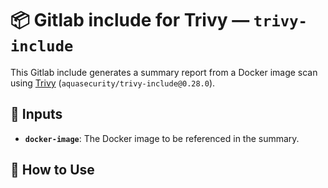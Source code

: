 # 📦 Gitlab include for Trivy  — `trivy-include`

This Gitlab include generates a summary report from a Docker image scan using [Trivy](https://docs.gitlab.com/user/application_security/container_scanning/) (`aquasecurity/trivy-include@0.28.0`).

## 🔧 Inputs

- **`docker-image`**: The Docker image to be referenced in the summary.

## 🚀 How to Use

```yaml
